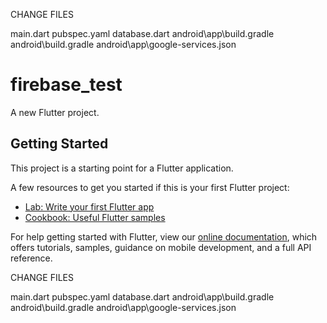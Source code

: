 

CHANGE FILES

main.dart
pubspec.yaml
database.dart
android\app\build.gradle
android\build.gradle
android\app\google-services.json













# firebase_test

A new Flutter project.

## Getting Started

This project is a starting point for a Flutter application.

A few resources to get you started if this is your first Flutter project:

- [Lab: Write your first Flutter app](https://flutter.dev/docs/get-started/codelab)
- [Cookbook: Useful Flutter samples](https://flutter.dev/docs/cookbook)

For help getting started with Flutter, view our
[online documentation](https://flutter.dev/docs), which offers tutorials,
samples, guidance on mobile development, and a full API reference.



CHANGE FILES

main.dart
pubspec.yaml
database.dart
android\app\build.gradle
android\build.gradle
android\app\google-services.json
